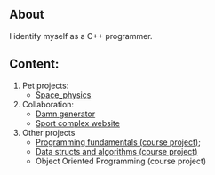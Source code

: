 ## About
I identify myself as a C++ programmer.

## Content:
1. Pet projects:
   * [Space_physics](https://github.com/bogtogus/Space_physics)
2. Collaboration:
   * [Damn generator](https://github.com/PaveTranquil/damn-generator)
   * [Sport complex website](https://github.com/zhekan4ik2001/sportcomplex)
3. Other projects
   * [Programming fundamentals (course project)](https://github.com/bogtogus/Prog_fundamentals_CP);
   * [Data structs and algorithms (course project)](https://github.com/bogtogus/Data_structs_n_algorithms)
   * Object Oriented Programming (course project)
